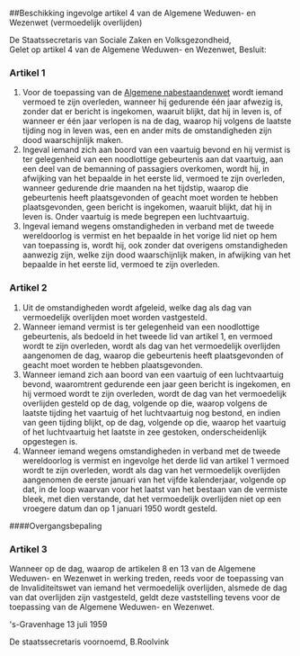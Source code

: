 <meta http-equiv='Content-Type' content='text/html; charset=utf-8' />

##Beschikking ingevolge artikel 4 van de Algemene Weduwen- en Wezenwet (vermoedelijk overlijden)

De Staatssecretaris van Sociale Zaken en Volksgezondheid,  
Gelet op artikel 4 van de Algemene Weduwen- en Wezenwet,
Besluit:    

### Artikel  1  

1.  Voor de toepassing van de [Algemene nabestaandenwet](../../../../../../../../../../../../../wet/algemene/nabestaandenwet/BWBR0007795/README.md) wordt iemand vermoed te zijn overleden, wanneer hij gedurende één jaar afwezig is, zonder dat er bericht is ingekomen, waaruit blijkt, dat hij in leven is, of wanneer er één jaar verlopen is na de dag, waarop hij volgens de laatste tijding nog in leven was, een en ander mits de omstandigheden zijn dood waarschijnlijk maken.   
2.  Ingeval iemand zich aan boord van een vaartuig bevond en hij vermist is ter gelegenheid van een noodlottige gebeurtenis aan dat vaartuig, aan een deel van de bemanning of passagiers overkomen, wordt hij, in afwijking van het bepaalde in het eerste lid, vermoed te zijn overleden, wanneer gedurende drie maanden na het tijdstip, waarop die gebeurtenis heeft plaatsgevonden of geacht moet worden te hebben plaatsgevonden, geen bericht is ingekomen, waaruit blijkt, dat hij in leven is. Onder vaartuig is mede begrepen een luchtvaartuig.   
3.  Ingeval iemand wegens omstandigheden in verband met de tweede wereldoorlog is vermist en het bepaalde in het vorige lid niet op hem van toepassing is, wordt hij, ook zonder dat overigens omstandigheden aanwezig zijn, welke zijn dood waarschijnlijk maken, in afwijking van het bepaalde in het eerste lid, vermoed te zijn overleden.   

### Artikel  2  

1.  Uit de omstandigheden wordt afgeleid, welke dag als dag van vermoedelijk overlijden moet worden vastgesteld.   
2.  Wanneer iemand vermist is ter gelegenheid van een noodlottige gebeurtenis, als bedoeld in het tweede lid van artikel 1, en vermoed wordt te zijn overleden, wordt als dag van het vermoedelijk overlijden aangenomen de dag, waarop die gebeurtenis heeft plaatsgevonden of geacht moet worden te hebben plaatsgevonden.   
3.  Wanneer iemand zich aan boord van een vaartuig of een luchtvaartuig bevond, waaromtrent gedurende een jaar geen bericht is ingekomen, en hij vermoed wordt te zijn overleden, wordt de dag van het vermoedelijk overlijden gesteld op de dag, volgende op die, waarop volgens de laatste tijding het vaartuig of het luchtvaartuig nog bestond, en indien van geen tijding blijkt, op de dag, volgende op die, waarop het vaartuig of het luchtvaartuig het laatste in zee gestoken, onderscheidenlijk opgestegen is.   
4.  Wanneer iemand wegens omstandigheden in verband met de tweede wereldoorlog is vermist en ingevolge het derde lid van artikel 1 vermoed wordt te zijn overleden, wordt als dag van het vermoedelijk overlijden aangenomen de eerste januari van het vijfde kalenderjaar, volgende op dat, in de loop waarvan voor het laatst van het bestaan van de vermiste bleek, met dien verstande, dat het vermoedelijk overlijden niet op een vroegere datum dan op 1 januari 1950 wordt gesteld.   

####Overgangsbepaling

### Artikel  3  

Wanneer op de dag, waarop de artikelen 8 en 13 van de Algemene Weduwen- en Wezenwet in werking treden, reeds voor de toepassing van de Invaliditeitswet van iemand het vermoedelijk overlijden, alsmede de dag van dat overlijden zijn vastgesteld, geldt deze vaststelling tevens voor de toepassing van de Algemene Weduwen- en Wezenwet.  

's-Gravenhage 
13 juli 1959    

De 
staatssecretaris voornoemd, 
B.Roolvink    
